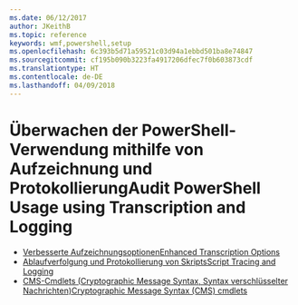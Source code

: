 ```yaml
---
ms.date: 06/12/2017
author: JKeithB
ms.topic: reference
keywords: wmf,powershell,setup
ms.openlocfilehash: 6c393b5d71a59521c03d94a1ebbd501ba8e74847
ms.sourcegitcommit: cf195b090b3223fa4917206dfec7f0b603873cdf
ms.translationtype: HT
ms.contentlocale: de-DE
ms.lasthandoff: 04/09/2018
---
```

# <a name="audit-powershell-usage-using-transcription-and-logging"></a><span data-ttu-id="fe575-102">Überwachen der PowerShell-Verwendung mithilfe von Aufzeichnung und Protokollierung</span><span class="sxs-lookup"><span data-stu-id="fe575-102">Audit PowerShell Usage using Transcription and Logging</span></span>

- [<span data-ttu-id="fe575-103">Verbesserte Aufzeichnungsoptionen</span><span class="sxs-lookup"><span data-stu-id="fe575-103">Enhanced Transcription Options</span></span>](audit_transcript.md)
- [<span data-ttu-id="fe575-104">Ablaufverfolgung und Protokollierung von Skripts</span><span class="sxs-lookup"><span data-stu-id="fe575-104">Script Tracing and Logging</span></span>](audit_script.md)
- [<span data-ttu-id="fe575-105">CMS-Cmdlets (Cryptographic Message Syntax, Syntax verschlüsselter Nachrichten)</span><span class="sxs-lookup"><span data-stu-id="fe575-105">Cryptographic Message Syntax (CMS) cmdlets</span></span>](audit_cms.md)